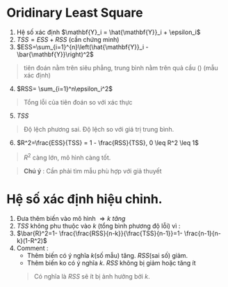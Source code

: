 <script type="text/javascript"  src="http://cdn.mathjax.org/mathjax/latest/MathJax.js?config=TeX-AMS-MML_HTMLorMML">  
</script>

# Oridinary Least Square
1. Hệ số xác định $\mathbf{Y}_i = \hat{\mathbf{Y}}_i + \epsilon_i$
2. $TSS=ESS + RSS$ (cần chứng minh)
3. $ESS=\sum_{i=1}^{n}\left(\hat{\mathbf{Y}}_i - \bar{\mathbf{Y}}\right)^2$
> tiên đoán nằm trên siêu phẳng, trung bình nằm trên quả cầu () (mẫu xác định)
4. $RSS= \sum_{i=1}^n\epsilon_i^2$ 
> Tổng lỗi của tiên đoán so với xác thực
5. $TSS$ 
> Độ lệch phương sai. Độ lệch so với giá trị trung bình.
6. $R^2=\frac{ESS}{TSS} = 1 - \frac{RSS}{TSS}, 0 \leq R^2 \leq 1$
> $R^2$ càng lớn, mô hình càng tốt.

> **Chú ý** : Cần phải tìm mẫu phù hợp với giả thuyết
# Hệ số xác định hiệu chỉnh.
1. Đưa thêm biến vào mô hình $\Rightarrow k ~tăng$
2. $TSS$ không phu thuộc vào $k$ (tổng bình phương độ lỗi) vì : 
3. $\bar{R}^2=1- \frac{\frac{RSS}{n-k}}{\frac{TSS}{n-1}}=1- \frac{n-1}{n-k}(1-R^2)$
4. Comment :
	- Thêm biến có ý nghĩa $k$(số mẫu) tăng. $RSS$(sai số) giảm.
	- Thêm biến ko có ý nghĩa $k$. $RSS$ không bị giảm hoặc tăng ít
	> Có nghĩa là $RSS$ sẽ ít bị ảnh hưởng bởi $k$. 
<!--stackedit_data:
eyJoaXN0b3J5IjpbLTEwMjY0MDQ3MDAsMTczMTMzOTE0LC0xMD
M1NzQyMzg1XX0=
-->